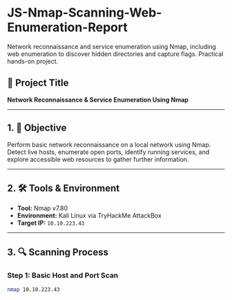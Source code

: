 # JS-Nmap-Scanning-Web-Enumeration-Report
Network reconnaissance and service enumeration using Nmap, including web enumeration to discover hidden directories and capture flags. Practical hands-on project.

## 📌 Project Title  
**Network Reconnaissance & Service Enumeration Using Nmap**

---

## 1. 🎯 Objective  
Perform basic network reconnaissance on a local network using Nmap. Detect live hosts, enumerate open ports, identify running services, and explore accessible web resources to gather further information.

---

## 2. 🛠 Tools & Environment  
- **Tool:** Nmap v7.80  
- **Environment:** Kali Linux via TryHackMe AttackBox  
- **Target IP:** `10.10.223.43`

---

## 3. 🔍 Scanning Process  

### Step 1: Basic Host and Port Scan  
```bash
nmap 10.10.223.43
